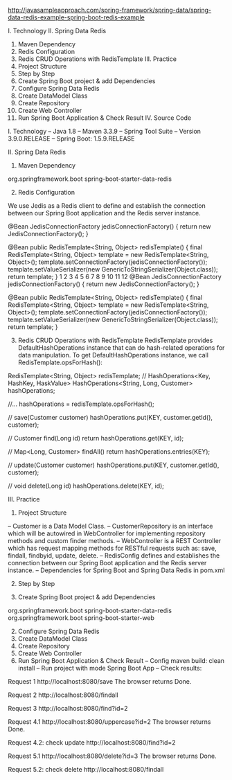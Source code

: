 http://javasampleapproach.com/spring-framework/spring-data/spring-data-redis-example-spring-boot-redis-example

I. Technology
II. Spring Data Redis
1. Maven Dependency
2. Redis Configuration
3. Redis CRUD Operations with RedisTemplate
III. Practice
1. Project Structure
2. Step by Step
1. Create Spring Boot project & add Dependencies
2. Configure Spring Data Redis
3. Create DataModel Class
4. Create Repository
5. Create Web Controller
6. Run Spring Boot Application & Check Result
IV. Source Code


I. Technology
– Java 1.8
– Maven 3.3.9
– Spring Tool Suite – Version 3.9.0.RELEASE
– Spring Boot: 1.5.9.RELEASE

II. Spring Data Redis
1. Maven Dependency
<dependency>
	<groupId>org.springframework.boot</groupId>
	<artifactId>spring-boot-starter-data-redis</artifactId>
</dependency>

2. Redis Configuration

We use Jedis as a Redis client to define and establish the connection between our Spring Boot application and the Redis server instance.



@Bean
JedisConnectionFactory jedisConnectionFactory() {
	return new JedisConnectionFactory();
}

@Bean
public RedisTemplate<String, Object> redisTemplate() {
	final RedisTemplate<String, Object> template = new RedisTemplate<String, Object>();
	template.setConnectionFactory(jedisConnectionFactory());
	template.setValueSerializer(new GenericToStringSerializer<Object>(Object.class));
	return template;
}
1
2
3
4
5
6
7
8
9
10
11
12
@Bean
JedisConnectionFactory jedisConnectionFactory() {
	return new JedisConnectionFactory();
}
 
@Bean
public RedisTemplate<String, Object> redisTemplate() {
	final RedisTemplate<String, Object> template = new RedisTemplate<String, Object>();
	template.setConnectionFactory(jedisConnectionFactory());
	template.setValueSerializer(new GenericToStringSerializer<Object>(Object.class));
	return template;
}

3. Redis CRUD Operations with RedisTemplate
RedisTemplate provides DefaultHashOperations instance that can do hash-related operations for data manipulation.
To get DefaultHashOperations instance, we call RedisTemplate.opsForHash():

RedisTemplate<String, Object> redisTemplate;
// HashOperations<Key, HashKey, HaskValue>
HashOperations<String, Long, Customer> hashOperations;
 
//...
hashOperations = redisTemplate.opsForHash();
 
// save(Customer customer)
	hashOperations.put(KEY, customer.getId(), customer);
 
// Customer find(Long id)
	return hashOperations.get(KEY, id);
 
// Map<Long, Customer> findAll()
	return hashOperations.entries(KEY);
 
// update(Customer customer)
	hashOperations.put(KEY, customer.getId(), customer);
 
// void delete(Long id)
	hashOperations.delete(KEY, id);
	
III. Practice
1. Project Structure

– Customer is a Data Model Class.
– CustomerRepository is an interface which will be autowired in WebController for implementing repository methods and custom finder methods.
– WebController is a REST Controller which has request mapping methods for RESTful requests such as: save, findall, findbyid, update, delete.
– RedisConfig defines and establishes the connection between our Spring Boot application and the Redis server instance.
– Dependencies for Spring Boot and Spring Data Redis in pom.xml

2. Step by Step

1. Create Spring Boot project & add Dependencies

<dependency>
	<groupId>org.springframework.boot</groupId>
	<artifactId>spring-boot-starter-data-redis</artifactId>
</dependency>
 
<dependency>
	<groupId>org.springframework.boot</groupId>
	<artifactId>spring-boot-starter-web</artifactId>
</dependency>

2. Configure Spring Data Redis
3. Create DataModel Class
4. Create Repository
5. Create Web Controller
6. Run Spring Boot Application & Check Result
– Config maven build:
clean install
– Run project with mode Spring Boot App
– Check results:

Request 1
http://localhost:8080/save
The browser returns Done.

Request 2
http://localhost:8080/findall

Request 3
http://localhost:8080/find?id=2

Request 4.1
http://localhost:8080/uppercase?id=2
The browser returns Done.

Request 4.2: check update
http://localhost:8080/find?id=2

Request 5.1
http://localhost:8080/delete?id=3
The browser returns Done.

Request 5.2: check delete
http://localhost:8080/findall


